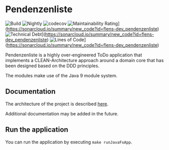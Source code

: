 # Pendenzenliste

![Build](https://github.com/flens-dev/pendenzenliste/actions/workflows/gradle.yml/badge.svg)
![Nightly](https://github.com/flens-dev/pendenzenliste/actions/workflows/nightly.yml/badge.svg)
![codecov](https://codecov.io/gh/flens-dev/pendenzenliste/branch/main/graph/badge.svg)
![Maintainability Rating](https://sonarcloud.io/api/project_badges/measure?project=flens-dev_pendenzenliste&metric=sqale_rating)](https://sonarcloud.io/summary/new_code?id=flens-dev_pendenzenliste)
![Technical Debt](https://sonarcloud.io/api/project_badges/measure?project=flens-dev_pendenzenliste&metric=sqale_index)](https://sonarcloud.io/summary/new_code?id=flens-dev_pendenzenliste)
![Lines of Code](https://sonarcloud.io/api/project_badges/measure?project=flens-dev_pendenzenliste&metric=ncloc)](https://sonarcloud.io/summary/new_code?id=flens-dev_pendenzenliste)

Pendenzenliste is a highly over-engineered ToDo application that implements a CLEAN-Architecture approach around a
domain core that has been designed based on the DDD principles.

The modules make use of the Java 9 module system.

## Documentation

The architecture of the project is described [here](documentation/architecture-documentation.md).

Additional documentation may be added in the future.

## Run the application

You can run the application by executing `make runJavaFxApp`.

